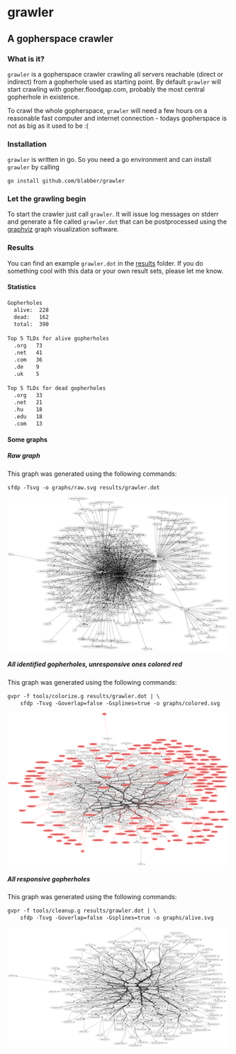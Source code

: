 grawler
=======

A gopherspace crawler
---------------------

### What is it?

`grawler` is a gopherspace crawler crawling all servers reachable (direct or
indirect) from a gopherhole used as starting point. By default `grawler` will
start crawling with gopher.floodgap.com, probably the most central gopherhole in
existence.

To crawl the whole gopherspace, `grawler` will need a few hours on a reasonable
fast computer and internet connection - todays gopherspace is not as big as it
used to be :(

### Installation

`grawler` is written in go. So you need a go environment and can install
`grawler` by calling

	go install github.com/blabber/grawler

### Let the grawling begin

To start the crawler just call `grawler`. It will issue log messages on stderr
and generate a file called `grawler.dot` that can be postprocessed using the
[graphviz](http://www.graphviz.org) graph visualization software.

### Results

You can find an example `grawler.dot` in the [results](./results) folder. If you
do something cool with this data or your own result sets, please let me know.

#### Statistics

	Gopherholes
	  alive:  228
	  dead:   162
	  total:  390
	
	Top 5 TLDs for alive gopherholes
	  .org   73
	  .net   41
	  .com   36
	  .de    9
	  .uk    5
	
	Top 5 TLDs for dead gopherholes
	  .org   33
	  .net   21
	  .hu    18
	  .edu   18
	  .com   13

#### Some graphs

##### Raw graph

This graph was generated using the following commands:

	sfdp -Tsvg -o graphs/raw.svg results/grawler.dot

<a href="./graphs/raw.svg" target="_blank">
	<img src="./graphs/raw_thumb.png"/>
</a>

##### All identified gopherholes, unresponsive ones colored red

This graph was generated using the following commands:

	gvpr -f tools/colorize.g results/grawler.dot | \
		sfdp -Tsvg -Goverlap=false -Gsplines=true -o graphs/colored.svg

<a href="./graphs/colored.svg" target="_blank">
	<img src="./graphs/colored_thumb.png"/>
</a>

##### All responsive gopherholes

This graph was generated using the following commands:

	gvpr -f tools/cleanup.g results/grawler.dot | \
		sfdp -Tsvg -Goverlap=false -Gsplines=true -o graphs/alive.svg

<a href="./graphs/alive.svg" target="_blank">
	<img src="./graphs/alive_thumb.png"/>
</a>

